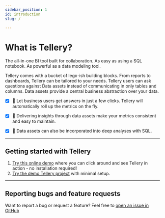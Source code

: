 ```yaml
---
sidebar_position: 1
id: introduction
slug: /

---
```


# What is Tellery?

The all-in-one BI tool built for collaboration. As easy as using a SQL notebook. As powerful as a data modeling tool.


Tellery comes with a bucket of lego-ish building blocks. From reports to dashboards, Tellery can be tailored to your needs. Tellery users can ask questions against Data assets instead of communicating in only tables and columns. Data assets provide a central business abstraction over your data.


- [x] 💎 Let business users get answers in just a few clicks. Tellery will automatically roll up the metrics on the fly.
- [x] 📏 Delivering insights through data assets make your metrics consistent and easy to maintain.
- [x] 💪 Data assets can also be incorporated into deep analyses with SQL.


---

## Getting started with Tellery

1. [Try this online demo](https://demo.tellery.io/) where you can click around and see Tellery in action - no installation required!
2. [Try the demo Tellery project](/docs/getting-started/quick-setup) with minimal setup.


---
## Reporting bugs and feature requests

Want to report a bug or request a feature? Feel free to [open an issue in GitHub](https://github.com/tellery/tellery/issues/new)